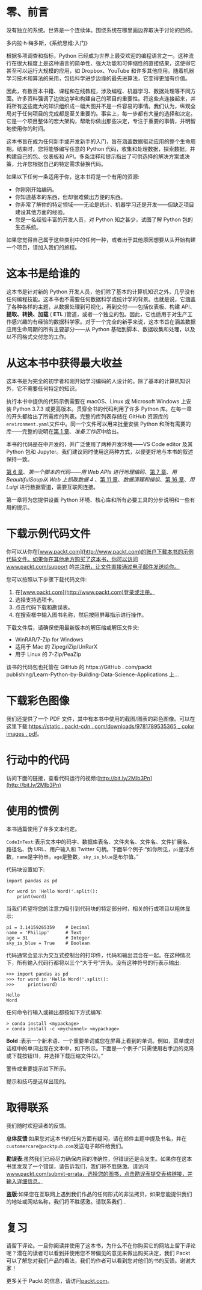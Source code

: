         

# 零、前言

没有独立的系统。世界是一个连续体。围绕系统在哪里画边界取决于讨论的目的。

多内拉·h·梅多斯，《系统思维:入门》

根据多项调查和指标，Python 已经成为世界上最受欢迎的编程语言之一。这种流行在很大程度上是这种语言的简单性、强大功能和可伸缩性的直接结果，这使得它甚至可以运行大规模的应用，如 Dropbox、YouTube 和许多其他应用。随着机器学习技术和算法的采用，包括科学进步边缘的最先进算法，它变得更加有价值。

因此，有数百本书籍、课程和在线教程，涉及编程、机器学习、数据处理等不同方面。许多资料强调了边做边学和构建自己的项目的重要性。将这些点连接起来，并将所有这些庞大的知识组织成一幅大图并不是一件容易的事情。我们认为，纵观全局对于任何项目的完成都是至关重要的。事实上，每一步都有大量的选择和决定。它是一个项目整体的宏大架构，帮助你做出那些决定，专注于重要的事情，并明智地使用你的时间。

这本书旨在成为任何新手或开发新手的入门，旨在涵盖数据驱动应用的整个生命周期。结束时，您将能够编写任意的 Python 代码，收集和处理数据，探索数据，并构建自己的包、仪表板和 API。多条注释和提示指出了可供选择的解决方案或决策，允许您根据自己的特定需求替换代码。

如果以下任何一条适用于你，这本书将是一个有用的资源:

*   你刚刚开始编码。
*   你知道基本的东西，但却很难做出方便的东西。
*   你非常了解你的特定领域——无论是统计、机器学习还是开发——但缺乏项目建设其他方面的经验。
*   您是一名经验丰富的开发人员，对 Python 知之甚少，试图了解 Python 包的生态系统。

如果您觉得自己属于这些类别中的任何一种，或者出于其他原因想要从头开始构建一个项目，请加入我们的旅程。

        

# 这本书是给谁的

这本书是针对新的 Python 开发人员，他们除了基本的计算机知识之外，几乎没有任何编程技能。这本书也不需要任何数据科学或统计学的背景。也就是说，它涵盖了各种各样的主题，从数据处理到可视化，再到交付——包括仪表板、构建 API、**提取、转换、加载** ( **ETL** )管道，或者一个独立的包。因此，它也适用于对生产工作感兴趣的有经验的数据科学家。对于一个完全的新手来说，这本书旨在涵盖数据应用生命周期的所有主要部分——从 Python 基础到脚本、数据收集和处理，以及以不同格式交付您的工作。

        

# 从这本书中获得最大收益

这本书是为完全的初学者和刚开始学习编码的人设计的。除了基本的计算机知识外，它不需要任何特定的知识。

执行本书中提供的代码示例需要在 macOS、Linux 或 Microsoft Windows 上安装 Python 3.7.3 或更高版本。贯穿全书的代码利用了许多 Python 库。在每一章的开头都给出了所需库的列表。完整的库列表存储在 GitHub 资源库的`environment.yaml`文件中。同一个文件可以用来批量安装 Python 和所有需要的库——完整的说明在[第 1 章](8f352965-cebb-43c0-b2ca-0f6bf944899e.xhtml)、*准备工作区*中给出。

本书的代码是在中开发的，并广泛使用了两种开发环境——VS Code editor 及其 Python 包和 Jupyter。我们建议同时使用这两种方式，以便更好地与本书的叙述保持一致。

[第 6 章](ca8361ef-be7b-4ada-9b74-67c692791316.xhtml)、*第一个脚本的代码——用 Web APIs 进行地理编码*、[第 7 章](232fe2da-7fa8-4d76-b5fc-d4bf80535e86.xhtml)、*用BeaultifulSoup从 Web 上抓取数据 4* 、[第 11 章](99046ac4-efac-4f29-9561-41f1dde49bc4.xhtml)、*数据清理和操纵*、[第 16 章](beaaddb0-c3fe-481f-8530-a843a42afac3.xhtml)、*用 Luigi* 进行数据管道，需要互联网连接。

第一章将为您提供设置 Python 环境、核心库和所有必要工具的分步说明和一些有用的提示。

        

# 下载示例代码文件

你可以从你在[www.packt.com](http://www.packt.com)的账户下载本书的示例代码文件。如果你在其他地方购买了这本书，你可以访问 www.packt.com/support 的[并注册，让文件直接通过电子邮件发送给你。](http://www.packt.com/support)

您可以按照以下步骤下载代码文件:

1.  在[www.packt.com](http://www.packt.com)登录或注册。
2.  选择支持选项卡。
3.  点击代码下载和勘误表。
4.  在搜索框中输入图书名称，然后按照屏幕指示进行操作。

下载文件后，请确保使用最新版本的解压缩或解压文件夹:

*   WinRAR/7-Zip for Windows
*   适用于 Mac 的 Zipeg/iZip/UnRarX
*   用于 Linux 的 7-Zip/PeaZip

该书的代码包也托管在 GitHub 的 https://GitHub . com/packt publishing/Learn-Python-by-Building-Data-Science-Applications 上...

        

# 下载彩色图像

我们还提供了一个 PDF 文件，其中有本书中使用的截图/图表的彩色图像。可以在这里下载:[https://static . packt-cdn . com/downloads/9781789535365 _ color images . pdf](_ColorImages.pdf)。

        

# 行动中的代码

访问下面的链接，查看代码运行的视频:[http://bit.ly/2MIb3Pn](http://bit.ly/2MIb3Pn)

        

# 使用的惯例

本书通篇使用了许多文本约定。

`CodeInText`:表示文本中的码字、数据库表名、文件夹名、文件名、文件扩展名、路径名、伪 URL、用户输入和 Twitter 句柄。下面举个例子:“如你所见，`pi`是浮点数，`name`是字符串，`age`是整数，`sky_is_blue`是布尔值。”

代码块设置如下:

```
import pandas as pd

for word in 'Hello Word!'.split():
    print(word)
```

当我们希望将您的注意力吸引到代码块的特定部分时，相关的行或项目以粗体显示:

```
pi = 3.14159265359    # Decimal
name = 'Philipp'      # Text
age = 31              # Integer
sky_is_blue = True    # Boolean
```

代码通常会显示为交互式控制台的打印件，代码和输出混合在一起。在这种情况下，所有输入代码行都将以三个“大于号”开头。没有这种符号的行表示输出:

```
>>> import pandas as pd
>>> for word in 'Hello Word!'.split():
>>>     print(word)

Hello
Word
```

任何命令行输入或输出都按如下方式编写:

```
> conda install <mypackage>
> conda install -c <mychannel> <mypackage>
```

**Bold** :表示一个新术语、一个重要单词或您在屏幕上看到的单词。例如，菜单或对话框中的单词出现在文本中，如下所示。下面是一个例子:“只需使用右手边的克隆或下载按钮(1)，并选择下载压缩文件(2)。”

警告或重要提示如下所示。

提示和技巧是这样出现的。

        

# 取得联系

我们随时欢迎读者的反馈。

**总体反馈**:如果您对这本书的任何方面有疑问，请在邮件主题中提及书名，并在`customercare@packtpub.com`发送电子邮件给我们。

**勘误表**:虽然我们已经尽力确保内容的准确性，但错误还是会发生。如果你在这本书里发现了一个错误，请告诉我们，我们将不胜感激。请访问 www.packt.com/submit-errata，选择您的图书，点击勘误表提交表格链接，并输入详细信息。

**盗版**:如果您在互联网上遇到我们作品的任何形式的非法拷贝，如果您能提供我们的地址或网站名称，我们将不胜感激。请联系我们...

        

# 复习

请留下评论。一旦你阅读并使用了这本书，为什么不在你购买它的网站上留下评论呢？潜在的读者可以看到并使用您不带偏见的意见来做出购买决定，我们 Packt 可以了解您对我们产品的看法，我们的作者可以看到您对他们的书的反馈。谢谢大家！

更多关于 Packt 的信息，请访问[packt.com](http://www.packt.com/)。